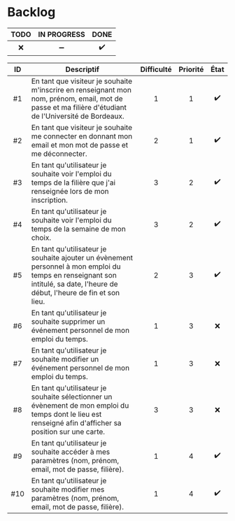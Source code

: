 Backlog
==

| TODO | IN PROGRESS | DONE
| :-: | :-: | :-: |
| :x: | :heavy_minus_sign: | :heavy_check_mark: |

| ID | Descriptif | Difficulté | Priorité | État |
| :-: | -- | :-: | :-: | :-: |
| #1 | En tant que visiteur je souhaite m'inscrire en renseignant mon nom, prénom, email, mot de passe et ma filière d'étudiant de l'Université de Bordeaux. | 1 | 1 | :heavy_check_mark: |
| #2 | En tant que visiteur je souhaite me connecter en donnant mon email et mon mot de passe et me déconnecter. | 2 | 1 | :heavy_check_mark: |
| #3 | En tant qu'utilisateur je souhaite voir l'emploi du temps de la filière que j'ai renseignée lors de mon inscription. | 3 | 2 | :heavy_check_mark: |
| #4 | En tant qu'utilisateur je souhaite voir l'emploi du temps de la semaine de mon choix. | 3 | 2 | :heavy_check_mark: |
| #5 | En tant qu'utilisateur je souhaite ajouter un évènement personnel à mon emploi du temps en renseignant son intitulé, sa date, l'heure de début, l'heure de fin et son lieu.| 2 | 3 | :heavy_check_mark: |
| #6 | En tant qu'utilisateur je souhaite supprimer un événement personnel de mon emploi du temps. | 1 | 3 | :x: |
| #7 | En tant qu'utilisateur je souhaite modifier un événement personnel de mon emploi du temps. | 1 | 3 | :x: |
| #8 | En tant qu'utilisateur je souhaite sélectionner un évènement de mon emploi du temps dont le lieu est renseigné afin d'afficher sa position sur une carte. | 3 | 3 | :x: |
| #9 | En tant qu'utilisateur je souhaite accéder à mes paramètres (nom, prénom, email, mot de passe, filière).| 1 | 4 | :heavy_check_mark: |
| #10 | En tant qu'utilisateur je souhaite modifier mes paramètres (nom, prénom, email, mot de passe, filière).| 1 | 4 | :heavy_check_mark: |
